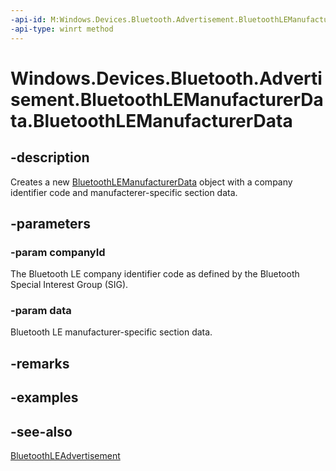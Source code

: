 ```yaml
---
-api-id: M:Windows.Devices.Bluetooth.Advertisement.BluetoothLEManufacturerData.#ctor(System.UInt16,Windows.Storage.Streams.IBuffer)
-api-type: winrt method
---
```


<!-- Method syntax
public BluetoothLEManufacturerData(System.UInt16 companyId, Windows.Storage.Streams.IBuffer data)
-->

# Windows.Devices.Bluetooth.Advertisement.BluetoothLEManufacturerData.BluetoothLEManufacturerData

## -description
Creates a new [BluetoothLEManufacturerData](bluetoothlemanufacturerdata.md) object with a company identifier code and manufacterer-specific section data.

## -parameters
### -param companyId
The Bluetooth LE company identifier code as defined by the Bluetooth Special Interest Group (SIG).

### -param data
Bluetooth LE manufacturer-specific section data.

## -remarks

## -examples

## -see-also
[BluetoothLEAdvertisement](bluetoothleadvertisement.md)